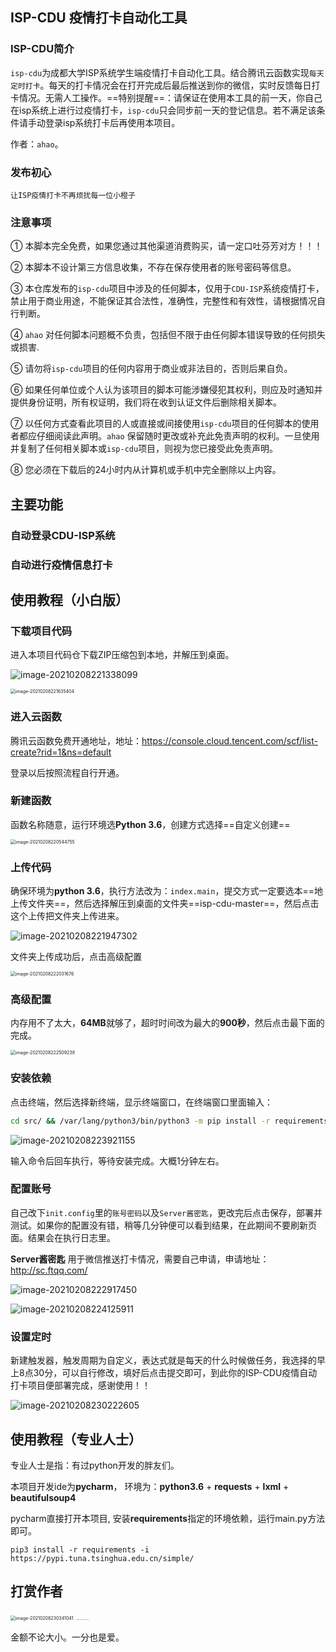 ## ISP-CDU 疫情打卡自动化工具

### ISP-CDU简介

`isp-cdu`为成都大学ISP系统学生端疫情打卡自动化工具。结合腾讯云函数实现`每天定时打卡`。每天的打卡情况会在打开完成后最后推送到你的微信，实时反馈每日打卡情况。无需人工操作。==特别提醒==：请保证在使用本工具的前一天，你自己在isp系统上进行过疫情打卡，`isp-cdu`只会同步前一天的登记信息。若不满足该条件请手动登录isp系统打卡后再使用本项目。

作者：`ahao`。

### 发布初心

`让ISP疫情打卡不再烦扰每一位小橙子`

### 注意事项

① 本脚本完全免费，如果您通过其他渠道消费购买，请一定口吐芬芳对方！！！

② 本脚本不设计第三方信息收集，不存在保存使用者的账号密码等信息。

③ 本仓库发布的`isp-cdu`项目中涉及的任何脚本，仅用于`CDU-ISP`系统疫情打卡，禁止用于商业用途，不能保证其合法性，准确性，完整性和有效性，请根据情况自行判断。

④ `ahao` 对任何脚本问题概不负责，包括但不限于由任何脚本错误导致的任何损失或损害.

⑤ 请勿将`isp-cdu`项目的任何内容用于商业或非法目的，否则后果自负。

⑥ 如果任何单位或个人认为该项目的脚本可能涉嫌侵犯其权利，则应及时通知并提供身份证明，所有权证明，我们将在收到认证文件后删除相关脚本。

⑦ 以任何方式查看此项目的人或直接或间接使用`isp-cdu`项目的任何脚本的使用者都应仔细阅读此声明。`ahao` 保留随时更改或补充此免责声明的权利。一旦使用并复制了任何相关脚本或`isp-cdu`项目，则视为您已接受此免责声明。

⑧ 您必须在下载后的24小时内从计算机或手机中完全删除以上内容。



## 主要功能

### 自动登录CDU-ISP系统

### 自动进行疫情信息打卡



## 使用教程（小白版）

### 下载项目代码

进入本项目代码仓下载ZIP压缩包到本地，并解压到桌面。

![image-20210208221338099](https://cdn.jsdelivr.net/gh/ahaox/pictures/image20210208221338.png)

<img src="https://cdn.jsdelivr.net/gh/ahaox/pictures/image20210208221635.png" alt="image-20210208221635404" style="zoom:50%;" /> 

### 进入云函数

腾讯云函数免费开通地址，地址：https://console.cloud.tencent.com/scf/list-create?rid=1&ns=default

登录以后按照流程自行开通。

### 新建函数

函数名称随意，运行环境选**Python 3.6**，创建方式选择==自定义创建==

<img src="https://cdn.jsdelivr.net/gh/ahaox/pictures/image20210208220551.png" alt="image-20210208220544755" style="zoom:50%;" />

### 上传代码

确保环境为**python 3.6**，执行方法改为：`index.main`，提交方式一定要选本==地上传文件夹==，然后选择解压到桌面的文件夹==isp-cdu-master==，然后点击这个上传把文件夹上传进来。

![image-20210208221947302](https://cdn.jsdelivr.net/gh/ahaox/pictures/image20210208221947.png)

文件夹上传成功后，点击高级配置

<img src="https://cdn.jsdelivr.net/gh/ahaox/pictures/image20210208222031.png" alt="image-20210208222031676" style="zoom:50%;" />

### 高级配置

内存用不了太大，**64MB**就够了，超时时间改为最大的**900秒**，然后点击最下面的完成。

<img src="https://cdn.jsdelivr.net/gh/ahaox/pictures/image20210208222509.png" alt="image-20210208222509238" style="zoom:50%;" />

### 安装依赖

点击终端，然后选择新终端，显示终端窗口，在终端窗口里面输入：

```bash
cd src/ && /var/lang/python3/bin/python3 -m pip install -r requirements.txt -t .
```

![image-20210208223921155](https://cdn.jsdelivr.net/gh/ahaox/pictures/image20210208231109.png)

输入命令后回车执行，等待安装完成。大概1分钟左右。

### 配置账号

自己改下`init.config`里的`账号密码`以及`Server酱密匙`，更改完后点击保存，部署并测试。如果你的配置没有错，稍等几分钟便可以看到结果，在此期间不要刷新页面。结果会在执行日志里。 

**Server酱密匙** 用于微信推送打卡情况，需要自己申请，申请地址： http://sc.ftqq.com/

![image-20210208222917450](https://cdn.jsdelivr.net/gh/ahaox/pictures/image20210208222917.png)

![image-20210208224125911](https://cdn.jsdelivr.net/gh/ahaox/pictures/image20210208230157.png)

### 设置定时

新建触发器，触发周期为自定义，表达式就是每天的什么时候做任务，我选择的早上8点30分，可以自行修改，填好后点击提交即可，到此你的ISP-CDU疫情自动打卡项目便部署完成，感谢使用！！

![image-20210208230222605](https://cdn.jsdelivr.net/gh/ahaox/pictures/image20210208230222.png)



## 使用教程（专业人士）

专业人士是指：有过python开发的胖友们。

本项目开发ide为**pycharm**， 环境为：**python3.6** + **requests** + **lxml** + **beautifulsoup4**

pycharm直接打开本项目,  安装**requirements**指定的环境依赖，运行main.py方法即可。

```
pip3 install -r requirements -i https://pypi.tuna.tsinghua.edu.cn/simple/
```



## 打赏作者

​                               <img src="https://cdn.jsdelivr.net/gh/ahaox/pictures/image20210208230341.png" alt="image-20210208230341041" style="zoom: 50%;" />           <img src="https://cdn.jsdelivr.net/gh/ahaox/pictures/image20210208230404.png" alt="image-20210208230404796" style="zoom: 10%;" />  

金额不论大小。一分也是爱。

